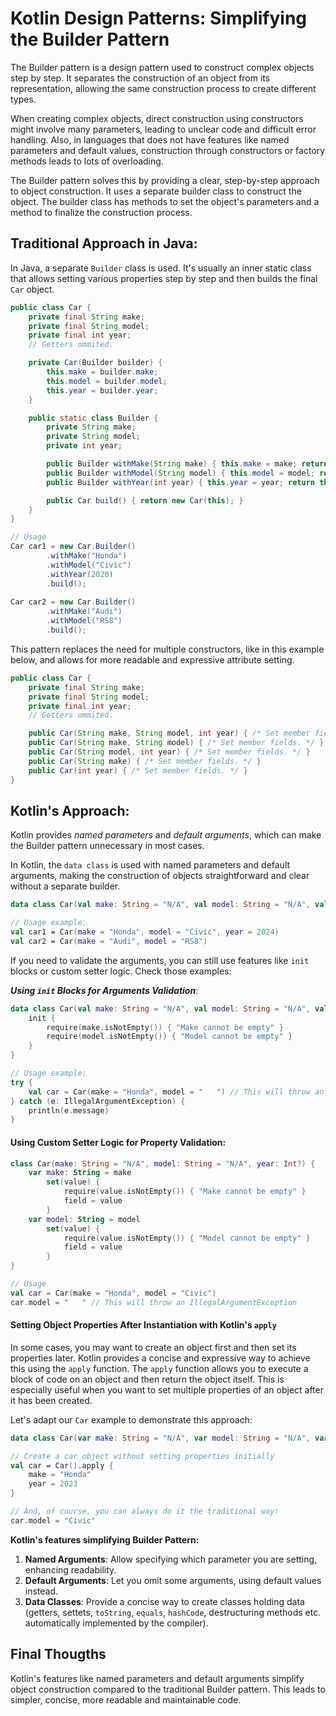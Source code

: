 # Kotlin Design Patterns: Simplifying the Builder Pattern

The Builder pattern is a design pattern used to construct complex objects step by step. It separates the construction of an object from its representation, allowing the same construction process to create different types.

When creating complex objects, direct construction using constructors might involve many parameters, leading to unclear code and difficult error handling. Also, in languages that does not have features like named parameters and default values, construction through constructors or factory methods leads to lots of overloading.

The Builder pattern solves this by providing a clear, step-by-step approach to object construction. It uses a separate builder class to construct the object. The builder class has methods to set the object's parameters and a method to finalize the construction process.

## Traditional Approach in Java:
In Java, a separate `Builder` class is used. It's usually an inner static class that allows setting various properties step by step and then builds the final `Car` object.

```java
public class Car {
    private final String make;
    private final String model;
    private final int year;
    // Getters ommited.

    private Car(Builder builder) {
        this.make = builder.make;
        this.model = builder.model;
        this.year = builder.year;
    }

    public static class Builder {
        private String make;
        private String model;
        private int year;

        public Builder withMake(String make) { this.make = make; return this; }
        public Builder withModel(String model) { this.model = model; return this; }
        public Builder withYear(int year) { this.year = year; return this; }

        public Car build() { return new Car(this); }
    }
}

// Usage
Car car1 = new Car.Builder()
        .withMake("Honda")
        .withModel("Civic")
        .withYear(2020)
        .build();
        
Car car2 = new Car.Builder()
        .withMake("Audi")
        .withModel("RS8")
        .build();
```

This pattern replaces the need for multiple constructors, like in this example below, and allows for more readable and expressive attribute setting.
```java
public class Car {
    private final String make;
    private final String model;
    private final int year;
    // Getters ommited.

    public Car(String make, String model, int year) { /* Set member fields. */ }
    public Car(String make, String model) { /* Set member fields. */ }
    public Car(String model, int year) { /* Set member fields. */ }
	public Car(String make) { /* Set member fields. */ }
    public Car(int year) { /* Set member fields. */ }
}
```

## Kotlin's Approach:
Kotlin provides *named parameters* and *default arguments*, which can make the Builder pattern unnecessary in most cases.

In Kotlin, the `data class` is used with named parameters and default arguments, making the construction of objects straightforward and clear without a separate builder.
```kotlin 
data class Car(val make: String = "N/A", val model: String = "N/A", val year: Int? = null)

// Usage example:
val car1 = Car(make = "Honda", model = "Civic", year = 2024)
val car2 = Car(make = "Audi", model = "RS8")
```
If you need to validate the arguments, you can still use features like `init` blocks or custom setter logic. Check those examples:

***Using `init` Blocks for Arguments Validation***:
```kotlin
data class Car(val make: String = "N/A", val model: String = "N/A", val year: Int? = null) {
    init {
        require(make.isNotEmpty()) { "Make cannot be empty" }
        require(model.isNotEmpty()) { "Model cannot be empty" }
    }
}

// Usage example:
try {
    val car = Car(make = "Honda", model = "   ") // This will throw an IllegalArgumentException
} catch (e: IllegalArgumentException) {
    println(e.message)
}
```
#### Using Custom Setter Logic for Property Validation:
```kotlin
class Car(make: String = "N/A", model: String = "N/A", year: Int?) {
    var make: String = make
        set(value) {
            require(value.isNotEmpty()) { "Make cannot be empty" }
            field = value
        }
    var model: String = model
        set(value) {
            require(value.isNotEmpty()) { "Model cannot be empty" }
            field = value
        }
}

// Usage
val car = Car(make = "Honda", model = "Civic")
car.model = "   " // This will throw an IllegalArgumentException
```

#### Setting Object Properties After Instantiation with Kotlin's `apply`

In some cases, you may want to create an object first and then set its properties later. Kotlin provides a concise and expressive way to achieve this using the `apply` function. The `apply` function allows you to execute a block of code on an object and then return the object itself. This is especially useful when you want to set multiple properties of an object after it has been created.

Let's adapt our `Car` example to demonstrate this approach:

```kotlin
data class Car(var make: String = "N/A", var model: String = "N/A", var year: Int? = null)

// Create a car object without setting properties initially
val car = Car().apply {
    make = "Honda"
    year = 2023
}

// And, of course, you can always do it the traditional way:
car.model = "Civic"
```

**Kotlin's features simplifying Builder Pattern:**

1.  **Named Arguments**: Allow specifying which parameter you are setting, enhancing readability.
2.  **Default Arguments**: Let you omit some arguments, using default values instead.
3.  **Data Classes**: Provide a concise way to create classes holding data (getters, settets, `toString`, `equals`, `hashCode`, destructuring methods etc. automatically implemented by the compiler).

## Final Thougths
Kotlin's features like named parameters and default arguments simplify object construction compared to the traditional Builder pattern. This leads to simpler, concise, more readable and maintainable code.
